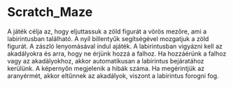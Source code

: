 # Scratch_Maze


A játék célja az, hogy eljuttassuk a zöld figurát a vörös mezőre, ami a labirintusban található. A nyíl billentyűk segítségével mozgatjuk a zöld figurát. A zászló lenyomásával indul ajáték. A labirintusban vigyázni kell az akadályokra és arra, hogy ne érjünk hozzá a falhoz. Ha hozzáérünk a falhoz vagy az akadályokhoz, akkor automatikusan a labirintus bejáratához kerülünk. A képernyőn megjelenik a hibák száma. Ha megérintjük az aranyérmét, akkor eltűnnek az akadályok, viszont a labirintus forogni fog.
